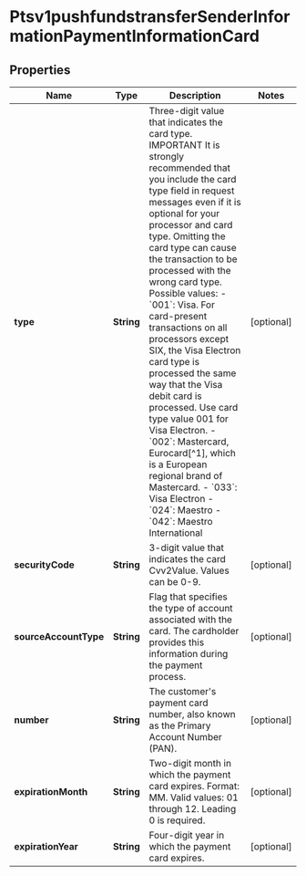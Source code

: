 
# Ptsv1pushfundstransferSenderInformationPaymentInformationCard

## Properties
Name | Type | Description | Notes
------------ | ------------- | ------------- | -------------
**type** | **String** | Three-digit value that indicates the card type.  IMPORTANT It is strongly recommended that you include the card type field in request messages even if it is optional for your processor and card type. Omitting the card type can cause the transaction to be processed with the wrong card type.  Possible values: - &#x60;001&#x60;: Visa. For card-present transactions on all processors except SIX, the Visa Electron card type is processed the same way that the Visa debit card is processed. Use card type value 001 for Visa Electron. - &#x60;002&#x60;: Mastercard, Eurocard[^1], which is a European regional brand of Mastercard. - &#x60;033&#x60;: Visa Electron - &#x60;024&#x60;: Maestro - &#x60;042&#x60;: Maestro International  |  [optional]
**securityCode** | **String** | 3-digit value that indicates the card Cvv2Value. Values can be 0-9.  |  [optional]
**sourceAccountType** | **String** | Flag that specifies the type of account associated with the card. The cardholder provides this information during the payment process.  |  [optional]
**number** | **String** | The customer&#39;s payment card number, also known as the Primary Account Number (PAN).  |  [optional]
**expirationMonth** | **String** | Two-digit month in which the payment card expires.  Format: MM.  Valid values: 01 through 12. Leading 0 is required.  |  [optional]
**expirationYear** | **String** | Four-digit year in which the payment card expires.  |  [optional]



